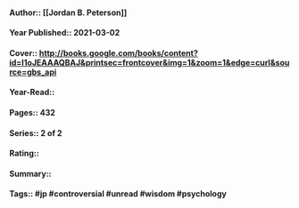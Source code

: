 #### Author:: [[Jordan B. Peterson]]
#### Year Published:: 2021-03-02
#### Cover:: http://books.google.com/books/content?id=I1oJEAAAQBAJ&printsec=frontcover&img=1&zoom=1&edge=curl&source=gbs_api
#### Year-Read::
#### Pages:: 432
#### Series:: 2 of 2
#### Rating::
#### Summary::
#### Tags:: #jp #controversial #unread #wisdom #psychology

